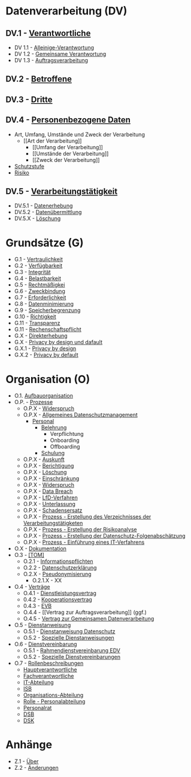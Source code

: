 # Datenverarbeitung (DV)

## DV.1 - [Verantwortliche](Datenverarbeitung/Verantwortliche.md)

- DV 1.1 - [Alleinige-Verantwortung](Datenverarbeitung/Alleinige-Verantwortung.md)
- DV 1.2 - [Gemeinsame Verantwortung](Datenverarbeitung/Gemeinsame-Verantwortung.md)
- DV 1.3 - [Auftragsverarbeitung](Datenverarbeitung/Auftragsverarbeitung.md)

## DV.2 - [Betroffene](Datenverarbeitung/Betroffene.md)

## DV.3 - [Dritte](Datenverarbeitung/Dritte.md)

## DV.4 - [Personenbezogene Daten](Datenverarbeitung/Personenbezogene-Daten.md)

- Art, Umfang, Umstände und Zweck der Verarbeitung 
  - \[\[Art der Verarbeitung\]\] 
    - \[\[Umfang der Verarbeitung\]\]
    - \[\[Umstände der Verarbeitung\]\]
    - \[\[Zweck der Verarbeitung\]\]
- [Schutzstufe](Datenverarbeitung/Schutzstufe.md)
- [Risiko](Datenverarbeitung/Risiko.md)

## DV.5 - [Verarbeitungstätigkeit](Datenverarbeitung/verarbeitungstaetigkeit.md)

- DV.5.1 - [Datenerhebung](Datenverarbeitung/datenerhebung.md)
- DV.5.2 - [Datenübermittlung](Datenverarbeitung/datenuebermittlung.md)
- DV.5.X - [Löschung](Datenverarbeitung/loeschung.md)

# Grundsätze (G)

- G.1 - [Vertraulichkeit](Grundsaetze-Datenverarbeitung/Vertraulichkeit.md) 
- G.2 - [Verfügbarkeit](Grundsaetze-Datenverarbeitung/Verfuegbarkeit.md) 
- G.3 - [Integrität](Grundsaetze-Datenverarbeitung/Integritaet.md) 
- G.4 - [Belastbarkeit](Grundsaetze-Datenverarbeitung/Belastbarkeit.md) 
- G.5 - [Rechtmäßigkei](Grundsaetze-Datenverarbeitung/Rechtmaessigkeit.md) 
- G.6 - [Zweckbindung](Grundsaetze-Datenverarbeitung/Zweckbindung.md) 
- G.7 - [Erforderlichkeit](Grundsaetze-Datenverarbeitung/Erforderlichkeit.md) 
- G.8 - [Datenminimierung](Grundsaetze-Datenverarbeitung/Datenminimierung.md) 
- G.9 - [Speicherbegrenzung](Grundsaetze-Datenverarbeitung/Speicherbegrenzung.md) 
- G.10 - [Richtigkeit](Grundsaetze-Datenverarbeitung/Richtigkeit.md) 
- G.11 - [Transparenz](Grundsaetze-Datenverarbeitung/Transparenz.md) 
- G.11 - [Rechenschaftspflicht](Grundsaetze-Datenverarbeitung/Rechenschaftspflicht.md) 
- G.X - [Direkterhebung](Grundsaetze-Datenverarbeitung/Direkterhebung.md) 
- G.X - [Privacy by design und dafault](Grundsaetze-Datenverarbeitung/Privacybydesignanddefault/index.de) 
- G.X.1 - [Privacy by design](Grundsaetze-Datenverarbeitung/Privacybydesign.md)
- G.X.2 - [Privacy by default](Grundsaetze-Datenverarbeitung/Privacybydefault.md)

# Organisation (O)

- O.1. [Aufbauorganisation](Organisation/Aufbauorganiation.md) 
- O.P. - [Prozesse](Organisation/Prozesse.md) 
  - O.P.X - [Widerspruch](Organisation/Prozess-Widerspruch.md)
  - O.P.X - [Allgemeines Datenschutzmanagement](allgemeines-datenschutzmanagement/index.de) 
    - [Personal](Organisation/Prozess-Personalmanagement.md) 
      - [Belehrung](Organisation/Prozess-Belehrung.md) 
        - Verpflichtung
        - Onboarding
        - Offboarding
      - [Schulung](Organisation/Prozess-Schulung.md)
  - O.P.X - [Auskunft](Organisation/Prozess-Auskunft.md)
  - O.P.X - [Berichtigung](Organisation/Prozess-Berichtigung.md)
  - O.P.X - [Löschung](Organisation/Prozess-Loeschung.md)
  - O.P.X - [Einschränkung](Organisation/Prozess-Einschraenkung.md)
  - O.P.X - [Widerspruch](Organisation/Prozess-Widerspruch.md)
  - O.P.X - [Data Breach](Organisation/Prozess-Data-Breach.md)
  - O.P.X - [LfD-Verfahren](Organisation/Prozess-LfD-Verfahren.md)
  - O.P.X - [Unterlassung](Organisation/Prozess-Unterlassung.md)
  - O.P.X - [Schadensersatz](Organisation/Prozess-Schadensersatz.md)
  - O.P.X - [Prozess - Erstellung des Verzeichnisses der Verarbeitungstätigketen](Organisation/Prozess-VVT-Erstellung.md)
  - O.P.X - [Prozess - Erstellung der Risikoanalyse](Organisation/Prozess-Risikoanalyse.md)
  - O.P.X - [Prozess - Erstellung der Datenschutz-Folgenabschätzung](Organisation/Prozess-DSFA.md)
  - O.P.X - [Prozess - Einführung eines IT-Verfahrens](Organisation/Prozess-Einfuehrung-IT-Verfahren.md)
- O.X - [Dokumentation](Organisation/Dokumentation.md) 
- O.3 - [[TOM]](Organisation/TOM.md) 
  - O.2.1 - [Informationspflichten](Organisation/Informationspflichten.md)
  - O.2.2 - [Datenschutzerklärung](Organisation/Datenschutzerklaerung.md)
  - O.2.X - [Pseudonymisierung](Organisation/Pseudonymisierung.md) 
    - O.2.1.X - XX
- O.4 - [Verträge](Organisation/Vertraege.md) 
  - O.4.1 - [Dienstleistungsvertrag](Organisation/Dienstleistungsvertrag.md)
  - 0.4.2 - [Kooperationsvertrag](Organisation/Kooperationsvertrag.md)
  - 0.4.3 - [EVB](Organisation/EVB-IT.md)
  - O.4.4 - \[\[Vertrag zur Auftragsverarbeitung\]\] (ggf.)
  - O.4.5 - [Vertrag zur Gemeinsamen Datenverarbeitung](Organisation/Vertrag-Gemeinsame-Verantwortung.md)
- O.5 - [Dienstanweisung](Organisation/dienstanweisungen.md) 
  - O.5.1 - [Dienstanweisung Datenschutz](organisation/dienstanweisung-datenschutz.md)
  - O.5.2 - [Spezielle Dienstanweisungen](Organisation/spezielle-dienstanweisungen.md)
- O.6 - [Dienstvereinbarung](Organisation/dienstvereinbarungen.md) 
  - O.5.1 - [Rahmendienstvereinbarung EDV](Organisation/rahmendienstvereinbarung-edv.md)
  - O.5.2 - [Spezielle Dienstvereinbarungen](Organisation/spezielle-dienstvereinbarungen.md)
- O.7 - [Rollenbeschreibungen](Organisation/Rollenbeschreibungen.md) 
  - [Hauptverantwortliche](Organisation/Rolle-Hauptverantwortliche.md)
  - [Fachverantwortliche](Organisation/rolle-Fachverantwortliche.md)
  - [IT-Abteilung](Organisation/Rolle-IT-Abteilung.md)
  - [ISB](Organisation/Rolle-ISB.md)
  - [Organisations-Abteilung](Organisation/Rolle-Organisationsabteilung.md)
  - [Rolle - Personalabteilung](Organisation/Rolle-Personalabteilung.md)
  - [Personalrat](Organisation/Rolle-Personalrat.md)
  - [DSB](Organisation/Rolle-DSB.md)
  - [DSK](Organisation/Rolle-DSK.md)

# Anhänge

- Z.1 - [Über](Anhaenge/Ueber.md) 
- Z.2 - [Änderungen](Anhaenge/Aenderungen.md) 